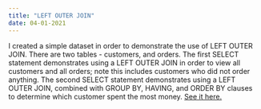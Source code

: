 ```yaml
---
title: "LEFT OUTER JOIN"
date: 04-01-2021
---
```

I created a simple dataset in order to demonstrate the use of LEFT OUTER JOIN. There are two tables - customers, and orders. The first SELECT statement demonstrates using a LEFT OUTER JOIN in order to view all customers and all orders; note this includes customers who did not order anything. The second SELECT statement demonstrates using a LEFT OUTER JOIN, combined with GROUP BY, HAVING, and ORDER BY clauses to determine which customer spent the most money. <a href="{{https://bit.ly/2WX8fAX}}">See it here.</a>
